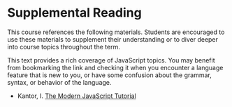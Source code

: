 # Supplemental Reading

This course references the following materials. Students are encouraged to use these materials to supplement their understanding or to diver deeper into course topics throughout the term.

This text provides a rich coverage of JavaScript topics. You may benefit from bookmarking the link and checking it when you encounter a language feature that is new to you, or have some confusion about the grammar, syntax, or behavior of the language.

- Kantor, I. [The Modern JavaScript Tutorial](https://javascript.info/)
